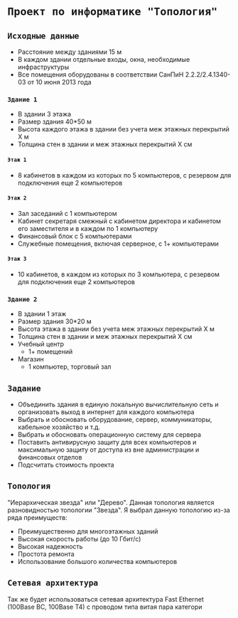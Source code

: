 # `Проект по информатике "Топология"`

## `Исходные данные`
- Расстояние между зданиями 15 м
- В каждом здании отдельные входы, окна, необходимые инфраструктуры
- Все помещения оборудованы в соответствии СанПиН 2.2.2/2.4.1340-03 от 10 июня
2013 года
### `Здание 1`
- В здании 3 этажа
- Размер здания 40\*50 м
- Высота каждого этажа в здании без учета меж этажных перекрытий X м
- Толщина стен в здании и меж этажных перекрытий X см
#### `Этаж 1`
- 8 кабинетов в каждом из которых по 5 компьютеров, с резервом для
подключения еще 2 компьютеров
#### `Этаж 2`
- Зал заседаний с 1 компьютером
- Кабинет секретаря смежный с кабинетом директора и кабинетом его заместителя и в
каждом по 1 компьютеру
- Финансовый блок с 5 компьютерами
- Служебные помещения, включая серверное, с 1+ компьютерами
#### `Этаж 3`
- 10 кабинетов, в каждом из которых по 3 компьютера, с резервом для
подключения еще 2 компьютеров

### `Здание 2`
- В здании 1 этаж
- Размер здания 30\*20 м
- Высота этажа в здании без учета меж этажных перекрытий X м
- Толщина стен в здании и меж этажных перекрытий X см
- Учебный центр
	- 1+ помещений
- Магазин
	- 1 компьютер, торговый зал

## `Задание`
- Объединить здания в единую локальную вычислительную сеть и организовать выход
в интернет для каждого компьютера
- Выбрать и обосновать оборудование, сервер, коммуникаторы, кабельное хозяйство
и т.д.
- Выбрать и обосновать операционную систему для сервера
- Поставить антивирусную защиту для всех компьютеров и максимальную защиту от
доступа из вне администрации и финансовых отделов
- Подсчитать стоимость проекта

## `Топология`
"Иерархическая звезда" или "Дерево". Данная топология является разновидностью
топологии "Звезда". Я выбрал данную топологию из-за ряда преимуществ:
- Преимущественно для многоэтажных зданий
- Высокая скорость работы (до 10 Гбит/с)
- Высокая надежность
- Простота ремонта
- Использование большого количества компьютеров

## `Сетевая архитектура`
Так же будет использоваться сетевая архитектура Fast Ethernet (100Base BC,
100Base T4) с проводом типа витая пара категори
